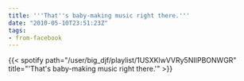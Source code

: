 ```yaml
---
title: '''That''s baby-making music right there.'''
date: "2010-05-10T23:51:23Z"
tags:
- from-facebook
---
```


{{< spotify path="/user/big_djf/playlist/1USXKlwVVRy5NIIPBONWGR" title="'That's baby-making music right there.'" >}}
